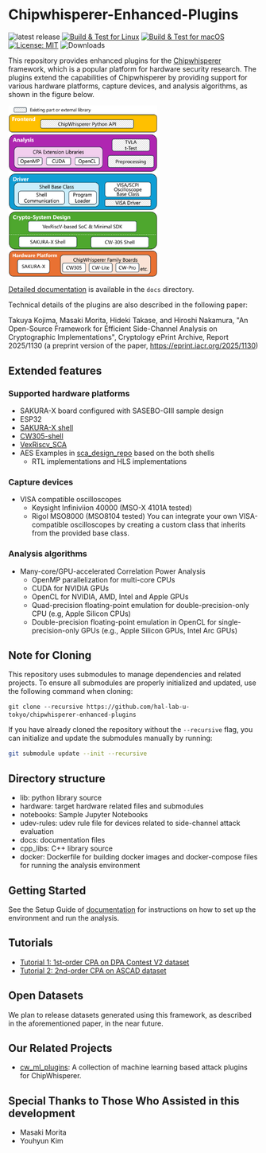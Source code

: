 # Chipwhisperer-Enhanced-Plugins
![latest release](https://img.shields.io/github/v/release/hal-lab-u-tokyo/chipwhisperer-enhanced-plugins?include_prereleases)
[![Build & Test for Linux](https://github.com/hal-lab-u-tokyo/chipwhisperer-enhanced-plugins/actions/workflows/buildTestOnLinux.yml/badge.svg?branch=master)](https://github.com/hal-lab-u-tokyo/chipwhisperer-enhanced-plugins/actions/workflows/buildTestOnLinux.yml)
[![Build & Test for macOS](https://github.com/hal-lab-u-tokyo/chipwhisperer-enhanced-plugins/actions/workflows/buildTestOnMacOS.yml/badge.svg?branch=master)](https://github.com/hal-lab-u-tokyo/chipwhisperer-enhanced-plugins/actions/workflows/buildTestOnMacOS.yml)
[![License: MIT](https://img.shields.io/badge/License-MIT-yellow.svg)](https://opensource.org/licenses/MIT)
![Downloads](https://img.shields.io/github/downloads/hal-lab-u-tokyo/chipwhisperer-enhanced-plugins/total)

This repository provides enhanced plugins for the [Chipwhisperer](https://github.com/newaetech/chipwhisperer) framework, which is a popular platform for hardware security research. The plugins extend the capabilities of Chipwhisperer by providing support for various hardware platforms, capture devices, and analysis algorithms, as shown in the figure below.

<img src="./docs/assets/images/overview.png" alt="Chipwhisperer Enhanced Plugins Overview" width="300">

[Detailed documentation](./docs/README.md) is available in the `docs` directory.

Technical details of the plugins are also described in the following paper:

Takuya Kojima, Masaki Morita, Hideki Takase, and Hiroshi Nakamura, "An Open-Source Framework for Efficient Side-Channel Analysis on Cryptographic Implementations", Cryptology ePrint Archive, Report 2025/1130 (a preprint version of the paper, https://eprint.iacr.org/2025/1130)

## Extended features
### Supported hardware platforms
* SAKURA-X board configured with SASEBO-GIII sample design
* ESP32
* [SAKURA-X shell](https://github.com/hal-lab-u-tokyo/sakura-x-shell)
* [CW305-shell](https://github.com/hal-lab-u-tokyo/cw305-shell)
* [VexRiscv_SCA](https://github.com/hal-lab-u-tokyo/VexRiscv_SCA)
* AES Examples in [sca_design_repo](https://github.com/hal-lab-u-tokyo/sca_design_repo) based on the both shells
  * RTL implementations and HLS implementations


### Capture devices
* VISA compatible oscilloscopes
  * Keysight Infiniviion 40000 (MSO-X 4101A tested)
  * Rigol MSO8000 (MSO8104 tested)
You can integrate your own VISA-compatible oscilloscopes by creating a custom class that inherits from the provided base class.

### Analysis algorithms
* Many-core/GPU-accelerated Correlation Power Analysis
  * OpenMP parallelization for multi-core CPUs
  * CUDA for NVIDIA GPUs
  * OpenCL for NVIDIA, AMD, Intel and Apple GPUs
  * Quad-precision floating-point emulation for double-precision-only CPU (e.g, Apple Silicon CPUs)
  * Double-precision floating-point emulation in OpenCL for single-precision-only GPUs (e.g., Apple Silicon GPUs, Intel Arc GPUs)


## Note for Cloning

This repository uses submodules to manage dependencies and related projects. To ensure all submodules are properly initialized and updated, use the following command when cloning:

```
git clone --recursive https://github.com/hal-lab-u-tokyo/chipwhisperer-enhanced-plugins
```

If you have already cloned the repository without the `--recursive` flag, you can initialize and update the submodules manually by running:

```bash
git submodule update --init --recursive
```

## Directory structure
* lib: python library source
* hardware: target hardware related files and submodules
* notebooks: Sample Jupyter Notebooks
* udev-rules: udev rule file for devices related to side-channel attack evaluation
* docs: documentation files
* cpp_libs: C++ library source
* docker: Dockerfile for building docker images and docker-compose files for running the analysis environment

## Getting Started
See the Setup Guide of [documentation](./docs/README.md) for instructions on how to set up the environment and run the analysis.

## Tutorials
* [Tutorial 1: 1st-order CPA on DPA Contest V2 dataset](./notebooks/tutorial_cpa.ipynb)
* [Tutorial 2: 2nd-order CPA on ASCAD dataset](./notebooks/tutorial_socpa.ipynb)

## Open Datasets
We plan to release datasets generated using this framework, as described in the aforementioned paper, in the near future.

## Our Related Projects
* [cw_ml_plugins](https://github.com/hal-lab-u-tokyo/cw_ml_plugin): A collection of machine learning based attack plugins for ChipWhisperer.


## Special Thanks to Those Who Assisted in this development
* Masaki Morita
* Youhyun Kim
